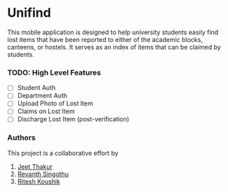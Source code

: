 # Unifind

This mobile application is designed to help university students easily find 
lost items that have been reported to either of the academic blocks, canteens,
or hostels. It serves as an index of items that can be claimed by students.

### TODO: High Level Features
- [ ] Student Auth
- [ ] Department Auth
- [ ] Upload Photo of Lost Item
- [ ] Claims on Lost Item
- [ ] Discharge Lost Item (post-verification)

### Authors
This project is a collaborative effort by
1. [ Jeet Thakur ](https://github.com/Jeet-Thakur)
2. [ Revanth Singothu ](https://github.com/rev-sin)
3. [ Ritesh Koushik ](https://github.com/IAmRiteshKoushik)

